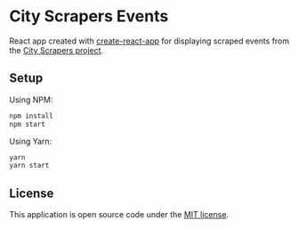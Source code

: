 # City Scrapers Events

React app created with [create-react-app](https://github.com/facebook/create-react-app) for displaying scraped events from the [City Scrapers project](https://github.com/City-Bureau/city-scrapers.git).

## Setup

Using NPM:
```bash
npm install
npm start
```

Using Yarn:
```bash
yarn
yarn start
```

## License

This application is open source code under the [MIT license](LICENSE).
